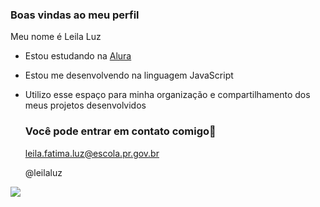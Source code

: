 ### Boas vindas ao meu perfil 

Meu nome é Leila Luz 

- Estou estudando na [Alura](https://www.alura.com.br)
- Estou me desenvolvendo na linguagem JavaScript
- Utilizo esse espaço para minha organização e compartilhamento dos meus projetos desenvolvidos

  ### Você pode entrar em contato comigo📧

  leila.fatima.luz@escola.pr.gov.br

  @leilaluz


![](https://media.tenor.com/0VRhrsw8PlgAAAAM/frida-kahlo-kiss.gif)
